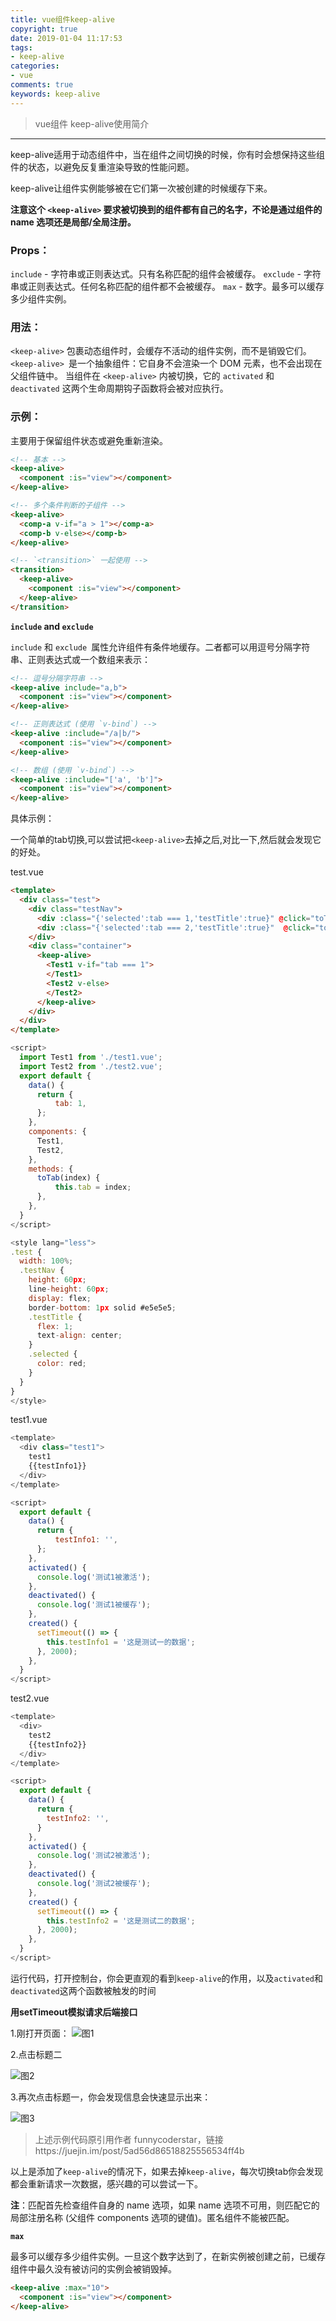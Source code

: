 ```yaml
---
title: vue组件keep-alive
copyright: true
date: 2019-01-04 11:17:53
tags:
- keep-alive
categories:
- vue
comments: true
keywords: keep-alive
---
```

>vue组件 keep-alive使用简介
***
<!--more-->

keep-alive适用于动态组件中，当在组件之间切换的时候，你有时会想保持这些组件的状态，以避免反复重渲染导致的性能问题。

keep-alive让组件实例能够被在它们第一次被创建的时候缓存下来。

**注意这个 `<keep-alive>` 要求被切换到的组件都有自己的名字，不论是通过组件的 name 选项还是局部/全局注册。**

### Props：
`include` - 字符串或正则表达式。只有名称匹配的组件会被缓存。
`exclude` - 字符串或正则表达式。任何名称匹配的组件都不会被缓存。
`max` - 数字。最多可以缓存多少组件实例。

### 用法：
`<keep-alive>` 包裹动态组件时，会缓存不活动的组件实例，而不是销毁它们。
`<keep-alive> `是一个抽象组件：它自身不会渲染一个 DOM 元素，也不会出现在父组件链中。
当组件在 `<keep-alive>` 内被切换，它的 `activated` 和 `deactivated` 这两个生命周期钩子函数将会被对应执行。

### 示例：
主要用于保留组件状态或避免重新渲染。

```html
<!-- 基本 -->
<keep-alive>
  <component :is="view"></component>
</keep-alive>

<!-- 多个条件判断的子组件 --> 
<keep-alive>
  <comp-a v-if="a > 1"></comp-a>
  <comp-b v-else></comp-b>
</keep-alive>

<!-- `<transition>` 一起使用 -->
<transition>
  <keep-alive>
    <component :is="view"></component>
  </keep-alive>
</transition>
```

**`include` and `exclude`**

`include` 和 `exclude `属性允许组件有条件地缓存。二者都可以用逗号分隔字符串、正则表达式或一个数组来表示：

```html
<!-- 逗号分隔字符串 -->
<keep-alive include="a,b">
  <component :is="view"></component>
</keep-alive>

<!-- 正则表达式 (使用 `v-bind`) -->
<keep-alive :include="/a|b/">
  <component :is="view"></component>
</keep-alive>

<!-- 数组 (使用 `v-bind`) -->
<keep-alive :include="['a', 'b']">
  <component :is="view"></component>
</keep-alive>
```
具体示例：

一个简单的tab切换,可以尝试把`<keep-alive>`去掉之后,对比一下,然后就会发现它的好处。

test.vue
```html
<template>
  <div class="test">
    <div class="testNav">
      <div :class="{'selected':tab === 1,'testTitle':true}" @click="toTab(1)">标题一</div>
      <div :class="{'selected':tab === 2,'testTitle':true}"  @click="toTab(2)">标题二</div>
    </div>
    <div class="container">
      <keep-alive>
        <Test1 v-if="tab === 1">
        </Test1>
        <Test2 v-else>
        </Test2>
      </keep-alive>
    </div>
  </div>
</template>
```
```javascript
<script>
  import Test1 from './test1.vue';
  import Test2 from './test2.vue';
  export default {
    data() {
      return {
          tab: 1,
      };
    },
    components: {
      Test1,
      Test2,
    },
    methods: {
      toTab(index) {
          this.tab = index;
      },
    },
  }
</script>

<style lang="less">
.test {
  width: 100%;
  .testNav {
    height: 60px;
    line-height: 60px;
    display: flex;
    border-bottom: 1px solid #e5e5e5;
    .testTitle {
      flex: 1;
      text-align: center;
    }
    .selected {
      color: red;
    }
  }
}
</style>
```
test1.vue

```javascript
<template>
  <div class="test1">
    test1
    {{testInfo1}}
  </div>
</template>

<script>
  export default {
    data() {
      return {
          testInfo1: '',
      };
    },
    activated() {
      console.log('测试1被激活');
    },
    deactivated() {
      console.log('测试1被缓存');
    },
    created() {
      setTimeout(() => {
        this.testInfo1 = '这是测试一的数据';
      }, 2000);
    },
  }
</script>
```

test2.vue

```javascript
<template>
  <div>
    test2
    {{testInfo2}}
  </div>
</template>

<script>
  export default {
    data() {
      return {
        testInfo2: '',
      }
    },  
    activated() {
      console.log('测试2被激活');
    },
    deactivated() {
      console.log('测试2被缓存');
    },
    created() {
      setTimeout(() => {
        this.testInfo2 = '这是测试二的数据';
      }, 2000);
    },
  }
</script>
```
运行代码，打开控制台，你会更直观的看到`keep-alive`的作用，以及`activated`和`deactivated`这两个函数被触发的时间

**用setTimeout模拟请求后端接口**

1.刚打开页面：
![图1](pic1.png)

2.点击标题二

![图2](pic2.png)

3.再次点击标题一，你会发现信息会快速显示出来：

![图3](pic3.png)

> 上述示例代码原引用作者 funnycoderstar，链接https://juejin.im/post/5ad56d86518825556534ff4b

以上是添加了`keep-alive`的情况下，如果去掉`keep-alive`，每次切换tab你会发现都会重新请求一次数据，感兴趣的可以尝试一下。

**注**：匹配首先检查组件自身的 name 选项，如果 name 选项不可用，则匹配它的局部注册名称 (父组件 components 选项的键值)。匿名组件不能被匹配。

**`max`**

最多可以缓存多少组件实例。一旦这个数字达到了，在新实例被创建之前，已缓存组件中最久没有被访问的实例会被销毁掉。

```html
<keep-alive :max="10">
  <component :is="view"></component>
</keep-alive>
```


